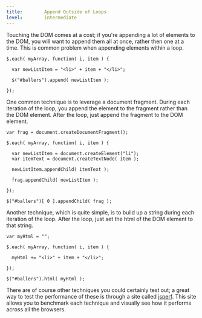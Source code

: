 ```yaml
---
title:        Append Outside of Loops
level:        intermediate
---
```


Touching the DOM comes at a cost; if you're appending a lot of elements to the
DOM, you will want to append them all at once, rather then one at a time. This is common problem when appending elements within a loop.

```
$.each( myArray, function( i, item ) {

  var newListItem = "<li>" + item + "</li>";

  $("#ballers").append( newListItem );

});
```

One common technique is to leverage a document fragment. During each iteration
of the loop, you append the element to the fragment rather than the DOM
element. After the loop, just append the fragment to the DOM element.

```
var frag = document.createDocumentFragment();

$.each( myArray, function( i, item ) {

  var newListItem = document.createElement("li");
  var itemText = document.createTextNode( item );

  newListItem.appendChild( itemText );

  frag.appendChild( newListItem );

});

$("#ballers")[ 0 ].appendChild( frag );
```

Another technique, which is quite simple, is to build up a string during each iteration of the loop. After the loop, just set the html of the DOM element to that string.

```
var myHtml = "";

$.each( myArray, function( i, item ) {

  myHtml += "<li>" + item + "</li>";

});

$("#ballers").html( myHtml );
```

There are of course other techniques you could certainly test out; a great way to test the performance of these is through a site called [jsperf](http://jsperf.com). This site allows you to benchmark each technique and visually see how it performs across all the browsers.
